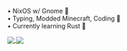 • NixOS w/ Gnome 🐧<br/>
• Typing, Modded Minecraft, Coding 🤍<br/>
• Currently learning Rust 🦀<br/>

<a href="https://github-readme-stats.vercel.app/api?username=qazerito&show_icons=true&theme=dark">
  <img align="center" src="https://github-readme-stats.vercel.app/api?username=qazerito&show_icons=true&theme=dark" />
</a>
<a href="https://github-readme-stats.vercel.app/api/top-langs/?username=qazerito&theme=dark">
  <img align="center" src="https://github-readme-stats.vercel.app/api/top-langs/?username=qazerito&theme=dark" />
</a>
